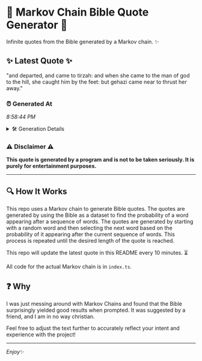 # 📖 Markov Chain Bible Quote Generator 📖

Infinite quotes from the Bible generated by a Markov chain. ✨

## ✨ Latest Quote ✨
"and departed, and came to tirzah: and when she came to the man of god to the hill, she caught him by the feet: but gehazi came near to thrust her away."

### ⏰ Generated At
*8:58:44 PM*

<details>
    <summary>🛠️ Generation Details</summary>
    <p>
        <strong>🌱 Seed:</strong> and<br>
        <strong>🔄 Iterations:</strong> 31<br>
        <strong>📜 Context History:</strong><br>[ and ]: departed,<br>[ and, departed, ]: and<br>[ and, departed,, and ]: came<br>[ and, departed,, and, came ]: to<br>[ and, departed,, and, came, to ]: tirzah:<br>[ and, departed,, and, came, to, tirzah: ]: and<br>[ departed,, and, came, to, tirzah:, and ]: when<br>[ and, came, to, tirzah:, and, when ]: she<br>[ came, to, tirzah:, and, when, she ]: came<br>[ to, tirzah:, and, when, she, came ]: to<br>[ tirzah:, and, when, she, came, to ]: the<br>[ and, when, she, came, to, the ]: man<br>[ when, she, came, to, the, man ]: of<br>[ she, came, to, the, man, of ]: god<br>[ came, to, the, man, of, god ]: to<br>[ to, the, man, of, god, to ]: the<br>[ the, man, of, god, to, the ]: hill,<br>[ man, of, god, to, the, hill, ]: she<br>[ of, god, to, the, hill,, she ]: caught<br>[ god, to, the, hill,, she, caught ]: him<br>[ to, the, hill,, she, caught, him ]: by<br>[ the, hill,, she, caught, him, by ]: the<br>[ hill,, she, caught, him, by, the ]: feet:<br>[ she, caught, him, by, the, feet: ]: but<br>[ caught, him, by, the, feet:, but ]: gehazi<br>[ him, by, the, feet:, but, gehazi ]: came<br>[ by, the, feet:, but, gehazi, came ]: near<br>[ the, feet:, but, gehazi, came, near ]: to<br>[ feet:, but, gehazi, came, near, to ]: thrust<br>[ but, gehazi, came, near, to, thrust ]: her<br>[ gehazi, came, near, to, thrust, her ]: away.<br>
    </p>
</details>

### ⚠️ Disclaimer ⚠️
**This quote is generated by a program and is not to be taken seriously. It is purely for entertainment purposes.**

---

## 🔍 How It Works

This repo uses a Markov chain to generate Bible quotes. The quotes are generated by using the Bible as a dataset to find the probability of a word appearing after a sequence of words. The quotes are generated by starting with a random word and then selecting the next word based on the probability of it appearing after the current sequence of words. This process is repeated until the desired length of the quote is reached.

This repo will update the latest quote in this README every 10 minutes. ⏳

All code for the actual Markov chain is in `index.ts`.

## ❓ Why

I was just messing around with Markov Chains and found that the Bible surprisingly yielded good results when prompted. 
It was suggested by a friend, and I am in no way christian.

Feel free to adjust the text further to accurately reflect your intent and experience with the project!

---

*Enjoy*✨
